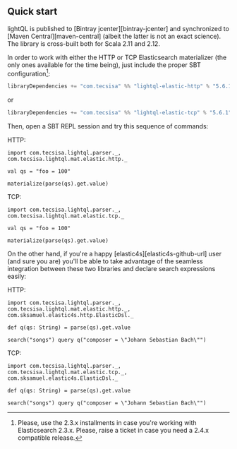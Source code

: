 ## Quick start

lightQL is published to [Bintray jcenter][bintray-jcenter] and synchronized
to [Maven Central][maven-central] (albeit the latter is not an exact science). The library is
cross-built both for Scala 2.11 and 2.12.


In order to work with either the HTTP or TCP Elasticsearch materializer (the only ones available for the time being),
just include the proper SBT configuration[^1sbt]:

```scala
libraryDependencies += "com.tecsisa" %% "lightql-elastic-http" % "5.6.1"
```
or
```scala
libraryDependencies += "com.tecsisa" %% "lightql-elastic-tcp" % "5.6.1"
```

Then, open a SBT REPL session and try this sequence of commands:

HTTP:

```tut
import com.tecsisa.lightql.parser._, com.tecsisa.lightql.mat.elastic.http._

val qs = "foo = 100"

materialize(parse(qs).get.value)
```

TCP:

```tut:reset
import com.tecsisa.lightql.parser._, com.tecsisa.lightql.mat.elastic.tcp._

val qs = "foo = 100"

materialize(parse(qs).get.value)
```

On the other hand, if you're a happy [elastic4s][elastic4s-github-url] user (and sure you are) you'll be able to take advantage
of the seamless integration between these two libraries and declare search expressions easily:

HTTP:

```tut:reset
import com.tecsisa.lightql.parser._, com.tecsisa.lightql.mat.elastic.http._, com.sksamuel.elastic4s.http.ElasticDsl._

def q(qs: String) = parse(qs).get.value

search("songs") query q("composer = \"Johann Sebastian Bach\"")
```

TCP:

```tut:reset
import com.tecsisa.lightql.parser._, com.tecsisa.lightql.mat.elastic.tcp._, com.sksamuel.elastic4s.ElasticDsl._

def q(qs: String) = parse(qs).get.value

search("songs") query q("composer = \"Johann Sebastian Bach\"")
```

[^1sbt]: Please, use the 2.3.x installments in case you're working with Elasticsearch 2.3.x.  Please, raise a ticket in case you need a 2.4.x compatible release.
